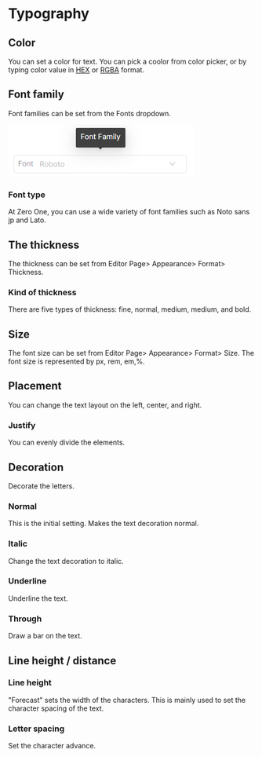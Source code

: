 # Typography

## Color

You can set a color for text. You can pick a coolor from color picker, or by typing color value in [HEX](https://www.w3schools.com/colors/colors\_hexadecimal.asp) or [RGBA](https://en.wikipedia.org/wiki/RGBA\_color\_model) format.

## Font family

Font families can be set from the Fonts dropdown.

<img src="../.gitbook/assets/image (10).png" alt="" data-size="original">

### Font type

At Zero One, you can use a wide variety of font families such as Noto sans jp and Lato.

## The thickness

The thickness can be set from Editor Page> Appearance> Format> Thickness.

### Kind of thickness

There are five types of thickness: fine, normal, medium, medium, and bold.

## Size

The font size can be set from Editor Page> Appearance> Format> Size. The font size is represented by px, rem, em,%.

## Placement

You can change the text layout on the left, center, and right.

### Justify

You can evenly divide the elements.

## Decoration

Decorate the letters.

### Normal

This is the initial setting. Makes the text decoration normal.

### Italic

Change the text decoration to italic.

### Underline

Underline the text.

### Through

Draw a bar on the text.

## Line height / distance

### Line height

"Forecast" sets the width of the characters. This is mainly used to set the character spacing of the text.

### Letter spacing

Set the character advance.
